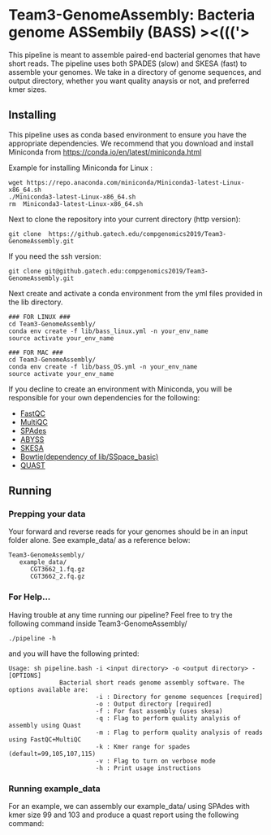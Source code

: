 # Team3-GenomeAssembly: Bacteria genome ASSembily (BASS) ><((('>

This pipeline is meant to assemble paired-end bacterial genomes that have short reads. The pipeline uses both SPADES (slow) and SKESA (fast) to assemble your genomes. We take in a directory of genome sequences, and output directory, whether you want quality anaysis or not, and preferred kmer sizes. 

## Installing

This pipeline uses as conda based environment to ensure you have the appropriate dependencies. We recommend that you download and install Miniconda from https://conda.io/en/latest/miniconda.html 

Example for installing Miniconda for Linux :

```
wget https://repo.anaconda.com/miniconda/Miniconda3-latest-Linux-x86_64.sh
./Miniconda3-latest-Linux-x86_64.sh
rm  Miniconda3-latest-Linux-x86_64.sh
```

Next to clone the repository into your current directory (http version):

```
git clone  https://github.gatech.edu/compgenomics2019/Team3-GenomeAssembly.git
```

If you need the ssh version:

```
git clone git@github.gatech.edu:compgenomics2019/Team3-GenomeAssembly.git
```

Next create and activate a conda environment from the yml files provided in the lib directory.

```
### FOR LINUX ###
cd Team3-GenomeAssembly/
conda env create -f lib/bass_linux.yml -n your_env_name
source activate your_env_name

### FOR MAC ###
cd Team3-GenomeAssembly/
conda env create -f lib/bass_OS.yml -n your_env_name
source activate your_env_name
```

If you decline to create an environment with Miniconda, you will be responsible for your own dependencies for the following:
- [FastQC](https://www.bioinformatics.babraham.ac.uk/projects/fastqc/)
- [MultiQC](https://multiqc.info/)
- [SPAdes](http://cab.spbu.ru/software/spades/)
- [ABYSS](http://www.bcgsc.ca/platform/bioinfo/software/abyss)
- [SKESA](https://genomebiology.biomedcentral.com/articles/10.1186/s13059-018-1540-z)
- [Bowtie(dependency of lib/SSpace_basic)](http://bowtie-bio.sourceforge.net/index.shtml)
- [QUAST](http://quast.sourceforge.net/quast)


## Running 

### Prepping your data

Your forward and reverse reads for your genomes should be in an input folder alone. See example_data/ as a reference below:

```
Team3-GenomeAssembly/
   example_data/
      CGT3662_1.fq.gz
      CGT3662_2.fq.gz
```

### For Help...

Having trouble at any time running our pipeline? Feel free to try the following command inside Team3-GenomeAssembly/

```
./pipeline -h
```

and you will have the following printed:

```
Usage: sh pipeline.bash -i <input directory> -o <output directory> -[OPTIONS]
              Bacterial short reads genome assembly software. The options available are:
                        -i : Directory for genome sequences [required]
                        -o : Output directory [required]
                        -f : For fast assembly (uses skesa)
                        -q : Flag to perform quality analysis of assembly using Quast
                        -m : Flag to perform quality analysis of reads using FastQC+MultiQC
                        -k : Kmer range for spades (default=99,105,107,115)
                        -v : Flag to turn on verbose mode
                        -h : Print usage instructions
```

### Running example_data

For an example, we can assembly our example_data/ using SPAdes with kmer size 99 and 103 and produce a quast report using the following command:

```

```

